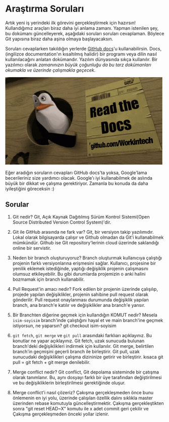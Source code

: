 # Araştırma Soruları

Artık yeni iş yerindeki ilk görevini gerçekleştirmek için hazırsın! Kullandığımız araçları biraz daha iyi anlama zamanı. Yapman istenilen şey, bu dokümanı güncelleyerek, aşağıdaki soruları soruları cevaplaman. Böylece Git yapısına biraz daha aşina olmaya başlayacaksın.

Soruları cevaplarken takıldığın yerlerde [GitHub docs](https://docs.github.com/en)'u kullanabilirsin. Docs, (ingilizce documentation'ın kısaltılmış halidir) bir programı veya dilin nasıl kullanılacağını anlatan dokümandır. Yazılım dünyasında sıkça kullanılır. Bir yazılımcı olarak _zamanınızın büyük çoğunluğu da bu tarz dokümanları okumakla ve üzerinde çalışmakla geçecek_.

![READ THE DOCS](https://github.com/Workintech/FSWeb-S1G1-Projesi-Web-Development-Projesi-icin-Git/blob/main/read-the-docs-wit.gif?raw=true)

Eğer aradığın soruların cevapları GitHub docs'ta yoksa, Google'lama becerileriniz size yardımcı olacak. Google'ı iyi kullanabilmek de aslında büyük bir dikkat ve çalışma gerektiriyor. Zamanla bu konuda da daha iyileştiğini göreceksin :)

## Sorular

1. Git nedir?
Git, Açık Kaynak Dağıtılmış Sürüm Kontrol Sistemi(Open Source Distributed Version Control System)'dir.

2. Git ile GitHub arasında ne fark var?
Git, bir versiyon takip yazılımıdır. Lokal olarak bilgisayarda çalışır ve Github olmadan da Git'i kullanabilmek mümkündür. Github ise Git repository'lerinin cloud üzerinde saklandığı online bir servistir.

3. Neden bir branch oluşturuyoruz?
Branch oluşturmak kullanıcıya çalıştığı projenin farklı versiyonlarına erişmesini sağlar. Kullanıcı, projesine bir yenilik eklemek istediğinde, yaptığı değişiklik projenin çalışmasını olumsuz etkileyebilir. Bu gibi durumlarda projemizin o anki halini bozmamak için branch kullanabilir.

4. Pull Request'in amacı nedir?
Fork edilen bir projenin üzerinde çalışılıp, projede yapılan değişiklikler, projenin sahibine pull request olarak gönderilir. Pull request onaylanması durumunda değişiklik yapılan branch, ana branch'e katılır ve değişiklikler ana branch'e yansır.

5. Bir Branchten diğerine geçmek için kullandığın KOMUT nedir? Mesela `isim-soyisim` branch'inde çalıştığını hayal et ve main branch'ine geçmek istiyorsun, ne yaparsın?
git checkout isim-soyisim

6. `git fetch`, `git merge` ve `git pull` arasındaki farklıarı açıklayınız. Bu konutlar ne yapar açıklayınız.
Git fetch, uzak sunucuda bulunan branch'deki değişiklikleri indirmek için kullanılır. 
Git merge, belirtilen branch'in geçmişini geçerli branch ile birleştirir.
Git pull, uzak sunucudaki değişiklikleri çalışma dizininize getirir ve birleştirir. kısaca git pull = git fetch + git merge denilebilir.

7. Merge conflict nedir?
Git conflict, Git depolama sisteminde bir çatışma olarak tanımlanır. Bu, aynı dosyayı farklı bir üye tarafından değiştirilmesi ve bu değişikliklerin birleştirilmesi gerektiğinde oluşur. 

8. Merge conflict'i nasıl çözeriz?
Çakışma gerçekleşmeden önce bunu önlemenin en iyi yolu, üzerinde çalışılan özellik dalını sıklıkla master üzerinden rebase komutuyla güncelleştirmektir. Çakışma gerçekleştikten sonra "git reset HEAD~X" komutu ile x adet commit geri çekilir ve Çakışma gerçekleşmeden önceki yollar izlenir.